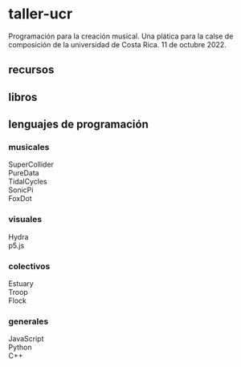 # taller-ucr
Programación para la creación musical. Una plática para la calse de composición de la universidad de Costa Rica. 11 de octubre 2022.

## recursos

## libros

## lenguajes de programación

### musicales
SuperCollider  
PureData  
TidalCycles  
SonicPi  
FoxDot  
### visuales
Hydra  
p5.js  
### colectivos
Estuary  
Troop  
Flock  
### generales
JavaScript  
Python  
C++  
